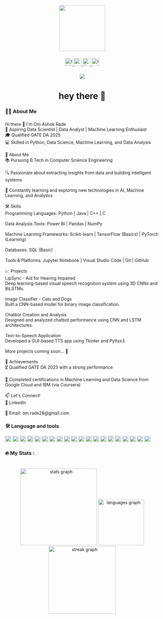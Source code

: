 <div align="center">
  <img height="150" src="https://media.giphy.com/media/M9gbBd9nbDrOTu1Mqx/giphy.gif"  />
</div>

###

<div align="center">
  <a href="https://www.linkedin.com/in/om-rade-588416249/" target="_blank">
    <img src="https://img.shields.io/static/v1?message=LinkedIn&logo=linkedin&label=&color=0077B5&logoColor=white&labelColor=&style=for-the-badge" height="25" alt="linkedin logo"  />
  </a>
  <a href="mailto:om.rade28@gmail.com" target="_blank">
    <img src="https://img.shields.io/static/v1?message=Gmail&logo=gmail&label=&color=D14836&logoColor=white&labelColor=&style=for-the-badge" height="25" alt="gmail logo"  />
  </a>
  <a href="https://www.hackerrank.com/profile/om_rade28" target="_blank">
    <img src="https://img.shields.io/static/v1?message=HackerRank&logo=hackerrank&label=&color=2EC866&logoColor=white&labelColor=&style=for-the-badge" height="25" alt="hackerrank logo"  />
  </a>
  <a href="https://leetcode.com/u/Om_Rade/" target="_blank">
    <img src="https://img.shields.io/badge/LeetCode-000000?style=for-the-badge&logo=leetcode&logoColor=white" height="25" alt="leetcode logo" />
  </a>
</div>


###

<div align="center">
  <img src="https://visitor-badge.laobi.icu/badge?page_id=OmRade1.OmRade1&"  />
</div>

###

<h1 align="center">hey there 👋</h1>

###

<h3 align="left">👩‍💻  About Me</h3>

###

<p align="left">Hi there 👋 I'm Om Ashok Rade<br>🎯 Aspiring Data Scientist | Data Analyst | Machine Learning Enthusiast<br>🎓 Qualified GATE DA 2025<br>💻 Skilled in Python, Data Science, Machine Learning, and Data Analysis<br><br>💫 About Me<br>📚 Pursuing B.Tech in Computer Science Engineering<br><br>🔍 Passionate about extracting insights from data and building intelligent systems<br><br>🚀 Constantly learning and exploring new technologies in AI, Machine Learning, and Analytics<br><br>🛠️ Skills<br>Programming Languages: Python | Java | C++ | C<br><br>Data Analysis Tools: Power BI | Pandas | NumPy<br><br>Machine Learning Frameworks: Scikit-learn | TensorFlow (Basics) | PyTorch (Learning)<br><br>Databases: SQL (Basic)<br><br>Tools & Platforms: Jupyter Notebook | Visual Studio Code | Git | GitHub<br><br>📈 Projects<br>LipSync - Aid for Hearing Impaired<br>Deep learning-based visual speech recognition system using 3D CNNs and BiLSTMs.<br><br>Image Classifier - Cats and Dogs<br>Built a CNN-based model for binary image classification.<br><br>Chatbot Creation and Analysis<br>Designed and analyzed chatbot performance using CNN and LSTM architectures.<br><br>Text-to-Speech Application<br>Developed a GUI-based TTS app using Tkinter and Pyttsx3.<br><br>More projects coming soon... 🚀<br><br>🌟 Achievements<br>🎖️ Qualified GATE DA 2025 with a strong performance<br><br>📜 Completed certifications in Machine Learning and Data Science from Google Cloud and IBM (via Coursera)<br><br>📫 Let's Connect!<br>🔗 LinkedIn<br><br>📧 Email: om.rade28@gmail.com</p>

###

<h3 align="left">🛠 Language and tools</h3>

<div align="left">
  <img src="https://cdn.jsdelivr.net/gh/devicons/devicon/icons/anaconda/anaconda-original.svg" height="20" />
  <img src="https://cdn.jsdelivr.net/gh/devicons/devicon/icons/python/python-original.svg" height="20" />
  <img src="https://cdn.jsdelivr.net/gh/devicons/devicon/icons/jupyter/jupyter-original.svg" height="20" />
  <img src="https://cdn.jsdelivr.net/gh/devicons/devicon/icons/vscode/vscode-original.svg" height="20" />
  <img src="https://cdn.jsdelivr.net/gh/devicons/devicon/icons/java/java-original.svg" height="20" />
  <img src="https://cdn.jsdelivr.net/gh/devicons/devicon/icons/django/django-plain.svg" height="20" />
  <img src="https://cdn.jsdelivr.net/gh/devicons/devicon/icons/javascript/javascript-original.svg" height="20" />
  <img src="https://cdn.jsdelivr.net/gh/devicons/devicon/icons/html5/html5-original.svg" height="20" />
  <img src="https://cdn.jsdelivr.net/gh/devicons/devicon/icons/tensorflow/tensorflow-original.svg" height="20" />
  <img src="https://cdn.jsdelivr.net/gh/devicons/devicon/icons/numpy/numpy-original.svg" height="20" />
  <img src="https://cdn.jsdelivr.net/gh/devicons/devicon/icons/pandas/pandas-original.svg" height="20" />
  <img src="https://cdn.jsdelivr.net/gh/devicons/devicon/icons/c/c-original.svg" height="20" />
  <img src="https://cdn.jsdelivr.net/gh/devicons/devicon/icons/chrome/chrome-original.svg" height="20" />
  <img src="https://cdn.jsdelivr.net/gh/devicons/devicon/icons/flask/flask-original.svg" height="20" />
  <img src="https://cdn.jsdelivr.net/gh/devicons/devicon/icons/git/git-original.svg" height="20" />
  <img src="https://cdn.jsdelivr.net/gh/devicons/devicon/icons/google/google-original.svg" height="20" />
  <img src="https://cdn.jsdelivr.net/gh/devicons/devicon/icons/kaggle/kaggle-original.svg" height="20" />
  <img src="https://cdn.jsdelivr.net/gh/devicons/devicon/icons/linkedin/linkedin-original.svg" height="20" />
  <img src="https://cdn.jsdelivr.net/gh/devicons/devicon/icons/mongodb/mongodb-original.svg" height="20" />
  <img src="https://cdn.jsdelivr.net/gh/devicons/devicon/icons/pytorch/pytorch-original.svg" height="20" />
</div>


###

<h3 align="left">🔥   My Stats :</h3>

###

<br clear="both">

<div align="center">
  <img src="https://github-readme-stats.vercel.app/api?username=OmRade1&hide_title=false&hide_rank=false&show_icons=true&include_all_commits=true&count_private=true&disable_animations=false&theme=dracula&locale=en&hide_border=false&order=1" height="250" alt="stats graph"  />
  <img src="https://github-readme-stats.vercel.app/api/top-langs?username=OmRade1&locale=en&hide_title=false&layout=compact&card_width=320&langs_count=5&theme=dracula&hide_border=false&order=2" height="150" alt="languages graph"  />
  <img src="https://streak-stats.demolab.com?user=OmRade1&locale=en&mode=daily&theme=dark&hide_border=false&border_radius=5&order=3" height="220" alt="streak graph"  />
</div>

###
